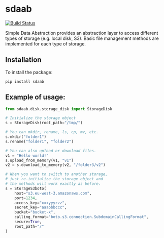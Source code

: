 # sdaab

[![Build Status](https://travis-ci.org/ngshya/sdaab.svg?branch=master)](https://travis-ci.org/ngshya/sdaab)

Simple Data Abstraction provides an abstraction layer to access different types of storage (e.g. local disk, S3).
Basic file management methods are implemented for each type of storage. 


## Installation

To install the package:
~~~~
pip install sdaab
~~~~


## Example of usage:

~~~~Python
from sdaab.disk.storage_disk import StorageDisk

# Initialize the storage object
s = StorageDisk(root_path="/tmp/")

# You can mkdir, rename, ls, cp, mv, etc.
s.mkdir("folder1")
s.rename("folder1", "folder2")

# You can also upload or download files.
v1 = "Hello world!"
s.upload_from_memory(v1, "v1")
v2 = s.download_to_memory(v2, "/folder3/v2")

# When you want to switch to another storage, 
# just re-initialize the storage object and 
# the methods will work exactly as before. 
s = StorageS3boto(
    host="s3.eu-west-3.amazonaws.com",
    port=1234,
    access_key="xxxyyyzzz",
    secret_key="aaabbbccc", 
    bucket="bucket-x",
    calling_format="boto.s3.connection.SubdomainCallingFormat",
    secure=True,
    root_path="/"
)
~~~~